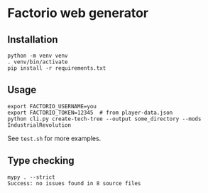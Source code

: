 # Factorio web generator

## Installation

```
python -m venv venv
. venv/bin/activate
pip install -r requirements.txt
```

## Usage

```
export FACTORIO_USERNAME=you
export FACTORIO_TOKEN=12345  # from player-data.json
python cli.py create-tech-tree --output some_directory --mods IndustrialRevolution
```

See `test.sh` for more examples.

## Type checking

```
mypy . --strict
Success: no issues found in 8 source files
```
